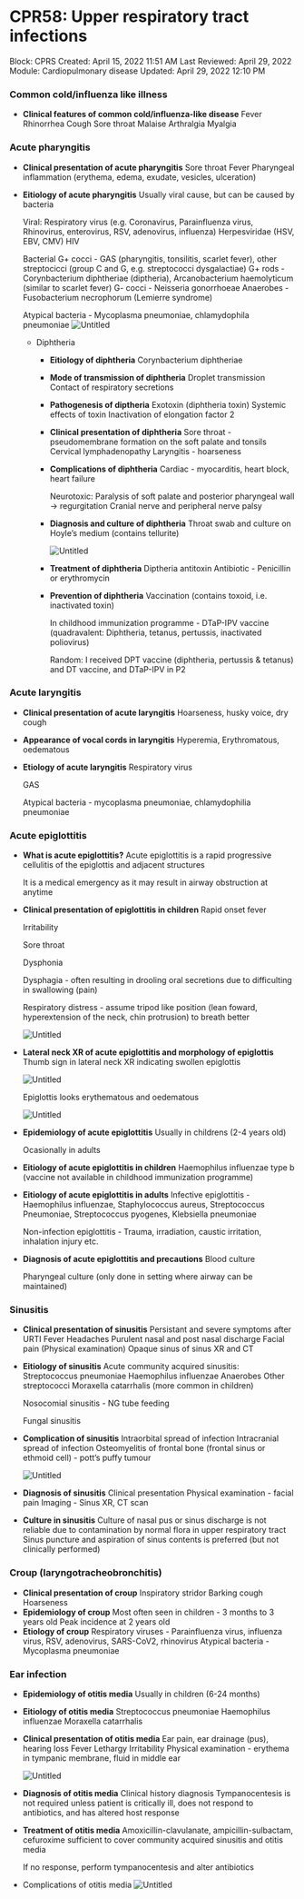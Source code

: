 # CPR58: Upper respiratory tract infections

Block: CPRS
Created: April 15, 2022 11:51 AM
Last Reviewed: April 29, 2022
Module: Cardiopulmonary disease
Updated: April 29, 2022 12:10 PM

### Common cold/influenza like illness
- **Clinical features of common cold/influenza-like disease**
    Fever
    Rhinorrhea
    Cough
    Sore throat
    Malaise
    Arthralgia
    Myalgia

### Acute pharyngitis
- **Clinical presentation of acute pharyngitis**
    Sore throat
    Fever
    Pharyngeal inflammation (erythema, edema, exudate, vesicles, ulceration)
- **Eitiology of acute pharyngitis**
    Usually viral cause, but can be caused by bacteria
    
    Viral:
    Respiratory virus (e.g. Coronavirus, Parainfluenza virus, Rhinovirus, enterovirus, RSV, adenovirus, influenza)
    Herpesviridae (HSV, EBV, CMV)
    HIV
    
    Bacterial
    G+ cocci - GAS (pharyngitis, tonsilitis, scarlet fever), other streptocicci (group C and G, e.g. streptococci dysgalactiae)
    G+ rods - Corynbacterium diphtheriae (diptheria), Arcanobacterium haemolyticum (similar to scarlet fever)
    G- cocci - Neisseria gonorrhoeae
    Anaerobes - Fusobacterium necrophorum (Lemierre syndrome)
    
    Atypical bacteria - Mycoplasma pneumoniae, chlamydophila pneumoniae
    ![Untitled](CPR58%20Upper%20respiratory%20tract%20infections%20d7f0a80bafeb4b77844b7d0c7d7702a0/Untitled.png)
    - Diphtheria
        - **Eitiology of diphtheria**
            Corynbacterium diphtheriae
        - **Mode of transmission of diphtheria**
            Droplet transmission
            Contact of respiratory secretions
        - **Pathogenesis of diptheria**
            Exotoxin (diphtheria toxin)
            Systemic effects of toxin
            Inactivation of elongation factor 2
        - **Clinical presentation of diphtheria**
            Sore throat - pseudomembrane formation on the soft palate and tonsils
            Cervical lymphadenopathy
            Laryngitis - hoarseness
        - **Complications of diphtheria**
            Cardiac - myocarditis, heart block, heart failure
            
            Neurotoxic:
            Paralysis of soft palate and posterior pharyngeal wall → regurgitation
            Cranial nerve and peripheral nerve palsy
        - **Diagnosis and culture of diphtheria**
            Throat swab and culture on Hoyle’s medium (contains tellurite)
            
            ![Untitled](CPR58%20Upper%20respiratory%20tract%20infections%20d7f0a80bafeb4b77844b7d0c7d7702a0/Untitled%201.png)
        - **Treatment of diphtheria**
            Diptheria antitoxin
            Antibiotic - Penicillin or erythromycin
        - **Prevention of diphtheria**
            Vaccination (contains toxoid, i.e. inactivated toxin)
            
            In childhood immunization programme - DTaP-IPV vaccine (quadravalent: Diphtheria, tetanus, pertussis, inactivated poliovirus)
            
            Random: I received DPT vaccine (diphtheria, pertussis & tetanus) and DT vaccine, and DTaP-IPV in P2       

### Acute laryngitis
- **Clinical presentation of acute laryngitis**
    Hoarseness, husky voice, dry cough
- **Appearance of vocal cords in laryngitis**
    Hyperemia, Erythromatous, oedematous
- **Etiology of acute laryngitis**
    Respiratory virus
    
    GAS
    
    Atypical bacteria - mycoplasma pneumoniae, chlamydophilia pneumoniae

### Acute epiglottitis
- **What is acute epiglottitis?**
    Acute epiglottitis is a rapid progressive cellulitis of the epiglottis and adjacent structures
    
    It is a medical emergency as it may result in airway obstruction at anytime   
- **Clinical presentation of epiglottitis in children**
    Rapid onset fever
    
    Irritability
    
    Sore throat
    
    Dysphonia
    
    Dysphagia - often resulting in drooling oral secretions due to difficulting in swallowing (pain)
    
    Respiratory distress - assume tripod like position (lean foward, hyperextension of the neck, chin protrusion) to breath better
    
    ![Untitled](CPR58%20Upper%20respiratory%20tract%20infections%20d7f0a80bafeb4b77844b7d0c7d7702a0/Untitled%202.png) 
- **Lateral neck XR of acute epiglottitis and morphology of epiglottis**
    Thumb sign in lateral neck XR indicating swollen epiglottis
    
    ![Untitled](CPR58%20Upper%20respiratory%20tract%20infections%20d7f0a80bafeb4b77844b7d0c7d7702a0/Untitled%203.png)
    
    Epiglottis looks erythematous and oedematous
    
    ![Untitled](CPR58%20Upper%20respiratory%20tract%20infections%20d7f0a80bafeb4b77844b7d0c7d7702a0/Untitled%204.png)
- **Epidemiology of acute epiglottitis**
    Usually in childrens (2-4 years old)
    
    Ocasionally in adults
- **Eitiology of acute epiglottitis in children**
    Haemophilus influenzae type b (vaccine not available in childhood immunization programme)  
- **Eitiology of acute epiglottitis in adults**
    Infective epiglottitis - Haemophilus influenzae, Staphylococcus aureus, Streptococcus Pneumoniae, Streptococcus pyogenes, Klebsiella pneumoniae
    
    Non-infection epiglottitis - Trauma, irradiation, caustic irritation, inhalation injury etc.
- **Diagnosis of acute epiglottitis and precautions**
    Blood culture
    
    Pharyngeal culture (only done in setting where airway can be maintained)

### Sinusitis
- **Clinical presentation of sinusitis**
    Persistant and severe symptoms after URTI
    Fever
    Headaches
    Purulent nasal and post nasal discharge
    Facial pain (Physical examination)
    Opaque sinus of sinus XR and CT
- **Eitiology of sinusitis**
    Acute community acquired sinusitis:
    Streptococcus pneumoniae
    Haemophilus influenzae
    Anaerobes
    Other streptococci
    Moraxella catarrhalis (more common in children)
    
    Nosocomial sinusitis - NG tube feeding
    
    Fungal sinusitis
- **Complication of sinusitis**
    Intraorbital spread of infection
    Intracranial spread of infection
    Osteomyelitis of frontal bone (frontal sinus or ethmoid cell) - pott’s puffy tumour
    
    ![Untitled](CPR58%20Upper%20respiratory%20tract%20infections%20d7f0a80bafeb4b77844b7d0c7d7702a0/Untitled%205.png)
- **Diagnosis of sinusitis**
    Clinical presentation
    Physical examination - facial pain
    Imaging - Sinus XR, CT scan
- **Culture in sinusitis**
    Culture of nasal pus or sinus discharge is not reliable due to contamination by normal flora in upper respiratory tract
    Sinus puncture and aspiration of sinus contents is preferred (but not clinically performed)

### Croup (laryngotracheobronchitis)
- **Clinical presentation of croup**
    Inspiratory stridor
    Barking cough
    Hoarseness
- **Epidemiology of croup**
    Most often seen in children - 3 months to 3 years old
    Peak incidence at 2 years old
- **Etiology of croup**
    Respiratory viruses - Parainfluenza virus, influenza virus, RSV, adenovirus, SARS-CoV2, rhinovirus
    Atypical bacteria - Mycoplasma pneumoniae

### Ear infection
- **Epidemiology of otitis media**
    Usually in children (6-24 months)
- **Eitiology of otitis media**
    Streptococcus pneumoniae
    Haemophilus influenzae
    Moraxella catarrhalis 
- **Clinical presentation of otitis media**
    Ear pain, ear drainage (pus), hearing loss
    Fever
    Lethargy
    Irritability
    Physical examination - erythema in tympanic membrane, fluid in middle ear
    
    ![Untitled](CPR58%20Upper%20respiratory%20tract%20infections%20d7f0a80bafeb4b77844b7d0c7d7702a0/Untitled%206.png)
- **Diagnosis of otitis media**
    Clinical history diagnosis
    Tympanocentesis is not required unless patient is critically ill, does not respond to antibiotics, and has altered host response
- **Treatment of otitis media**
    Amoxicillin-clavulanate, ampicillin-sulbactam, cefuroxime sufficient to cover community acquired sinusitis and otitis media
    
    If no response, perform tympanocentesis and alter antibiotics
- Complications of otitis media
    ![Untitled](CPR58%20Upper%20respiratory%20tract%20infections%20d7f0a80bafeb4b77844b7d0c7d7702a0/Untitled%207.png)